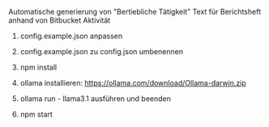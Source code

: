 Automatische generierung von "Bertiebliche Tätigkeit" Text für Berichtsheft anhand von Bitbucket Aktivität


1. config.example.json anpassen

2. config.example.json zu config.json umbenennen

3. npm install

4. ollama installieren: https://ollama.com/download/Ollama-darwin.zip

5. ollama run - llama3.1 ausführen und beenden

6. npm start